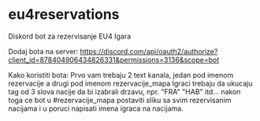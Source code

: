 # eu4reservations
Diskord bot za rezervisanje EU4 Igara

Dodaj bota na server: https://discord.com/api/oauth2/authorize?client_id=878404906434826331&permissions=3136&scope=bot

Kako koristiti bota:
Prvo vam trebaju 2 text kanala, jedan pod imenom rezervacije a drugi pod imenom rezervacije_mapa
Igraci trebaju da ukucaju tag od 3 slova nacije da bi izabrali drzavu, npr. "FRA" "HAB" itd...
nakon toga ce bot u #rezervacije_mapa postaviti sliku sa svim rezervisanim nacijama i u poruci napisati imena igraca na nacijama.

